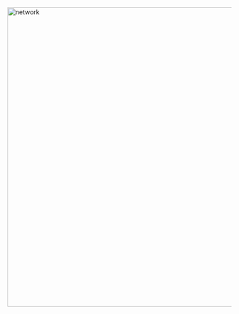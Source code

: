 <img width="671" alt="network" src="https://github.com/Armin-Nabaei/Machine_Learning/assets/150948007/00a0e474-fe6b-477f-9ab7-3255ec78b9f5">
